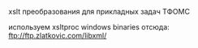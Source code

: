 xslt преобразования для прикладных задач ТФОМС

используем xsltproc windows binaries отсюда:
ftp://ftp.zlatkovic.com/libxml/
